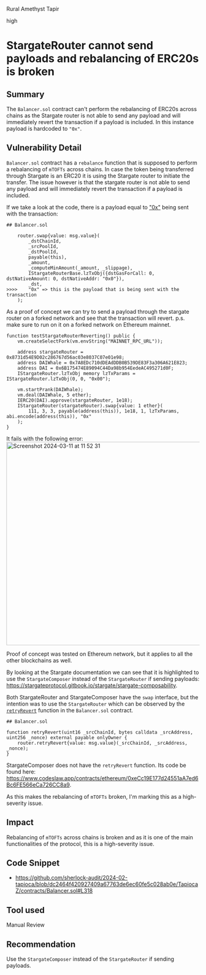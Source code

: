 Rural Amethyst Tapir

high

# StargateRouter cannot send payloads and rebalancing of ERC20s is broken

## Summary
The `Balancer.sol` contract can't perform the rebalancing of ERC20s across chains as the Stargate router is not able to send any payload and will immediately revert the transaction if a payload is included. In this instance payload is hardcoded to `"0x"`. 

## Vulnerability Detail
`Balancer.sol` contract has a `rebalance` function that is supposed to perform a rebalancing of `mTOFTs` across chains. 
In case the token being transferred through Stargate is an ERC20 it is using the Stargate router to initiate the transfer.
The issue however is that the stargate router is not able to send any payload and will immediately revert the transaction if a payload is included.

If we take a look at the code, there is a payload equal to ["0x"](https://github.com/sherlock-audit/2024-02-tapioca/blob/dc2464f420927409a67763de6ec60fe5c028ab0e/TapiocaZ/contracts/Balancer.sol#L318) being sent with the transaction:

```solidity
## Balancer.sol

    router.swap{value: msg.value}(
        _dstChainId,
        _srcPoolId,
        _dstPoolId,
        payable(this),
        _amount,
        _computeMinAmount(_amount, _slippage),
        IStargateRouterBase.lzTxObj({dstGasForCall: 0, dstNativeAmount: 0, dstNativeAddr: "0x0"}),
        _dst,
>>>>    "0x" => this is the payload that is being sent with the transaction
    );
```

As a proof of concept we can try to send a payload through the stargate router on a forked network and see that the transaction will revert.
p.s. make sure to run on it on a forked network on Ethereum mainnet.

```solidity
function testStargateRouterReverting() public {
    vm.createSelectFork(vm.envString("MAINNET_RPC_URL"));
    
    address stargateRouter = 0x8731d54E9D02c286767d56ac03e8037C07e01e98;
    address DAIWhale = 0x7A8EDc710dDEAdDDB0B539DE83F3a306A621E823;
    address DAI = 0x6B175474E89094C44Da98b954EedeAC495271d0F;
    IStargateRouter.lzTxObj memory lzTxParams = IStargateRouter.lzTxObj(0, 0, "0x00");

    vm.startPrank(DAIWhale);
    vm.deal(DAIWhale, 5 ether);
    IERC20(DAI).approve(stargateRouter, 1e18);
    IStargateRouter(stargateRouter).swap{value: 1 ether}(
        111, 3, 3, payable(address(this)), 1e18, 1, lzTxParams, abi.encode(address(this)), "0x"
    );
}
```

It fails with the following error:
<img width="530" alt="Screenshot 2024-03-11 at 11 52 31" src="https://github.com/sherlock-audit/2024-02-tapioca-windhustler/assets/38017754/d228807a-d94c-4298-b00c-e975d039252d">

Proof of concept was tested on Ethereum network, but it applies to all the other blockchains as well. 

By looking at the Stargate documentation we can see that it is highlighted to use the `StargateComposer` instead of the `StargateRouter` if sending payloads: https://stargateprotocol.gitbook.io/stargate/stargate-composability.

Both StargateRouter and StargateComposer have the `swap` interface, but the intention was to use the `StargateRouter` which can be observed by the [`retryRevert`](https://github.com/sherlock-audit/2024-02-tapioca/blob/dc2464f420927409a67763de6ec60fe5c028ab0e/TapiocaZ/contracts/Balancer.sol#L262-#L264) function in the `Balancer.sol` contract.

```solidity
## Balancer.sol

function retryRevert(uint16 _srcChainId, bytes calldata _srcAddress, uint256 _nonce) external payable onlyOwner {
    router.retryRevert{value: msg.value}(_srcChainId, _srcAddress, _nonce);
}
```

StargateComposer does not have the `retryRevert` function. Its code be found here: https://www.codeslaw.app/contracts/ethereum/0xeCc19E177d24551aA7ed6Bc6FE566eCa726CC8a9.

As this makes the rebalancing of `mTOFTs` broken, I'm marking this as a high-severity issue.

## Impact

Rebalancing of `mTOFTs` across chains is broken and as it is one of the main functionalities of the protocol, this is a high-severity issue.
## Code Snippet
- https://github.com/sherlock-audit/2024-02-tapioca/blob/dc2464f420927409a67763de6ec60fe5c028ab0e/TapiocaZ/contracts/Balancer.sol#L318

## Tool used

Manual Review

## Recommendation
Use the `StargateComposer` instead of the `StargateRouter` if sending payloads.